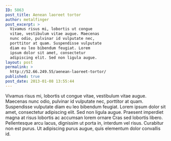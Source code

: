 ```yaml
---
ID: 5863
post_title: Aenean laoreet tortor
author: metalfinger
post_excerpt: >
  Vivamus risus mi, lobortis ut congue
  vitae, vestibulum vitae augue. Maecenas
  nunc odio, pulvinar id vulputate nec,
  porttitor at quam. Suspendisse vulputate
  diam eu leo bibendum feugiat. Lorem
  ipsum dolor sit amet, consectetur
  adipiscing elit. Sed non ligula augue.
layout: post
permalink: >
  http://52.66.249.55/aenean-laoreet-tortor/
published: true
post_date: 2013-01-08 13:55:44
---
```

Vivamus risus mi, lobortis ut congue vitae, vestibulum vitae augue. Maecenas nunc odio, pulvinar id vulputate nec, porttitor at quam. Suspendisse vulputate diam eu leo bibendum feugiat. Lorem ipsum dolor sit amet, consectetur adipiscing elit. Sed non ligula augue. Praesent imperdiet magna at risus lobortis ac accumsan lorem ornare Cras sed lobortis libero. Pellentesque arcu lacus, dignissim ut porta in, interdum vel risus. Curabitur non est purus. Ut adipiscing purus augue, quis elementum dolor convallis id.